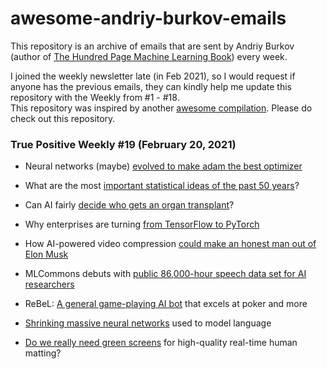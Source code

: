 # awesome-andriy-burkov-emails
This repository is an archive of emails that are sent by Andriy Burkov (author of [The Hundred Page Machine Learning Book](http://themlbook.com/)) every week.
	
I joined the weekly newsletter late (in Feb 2021), so I would request if anyone has the previous emails, they can kindly help me update this repository with the Weekly from \#1 - \#18. </br>
This repository was inspired by another [awesome compilation](https://github.com/sourabh-joshi/awesome-quincy-larson-emails). Please do check out this repository.


### True Positive Weekly #19 (February 20, 2021)

* Neural networks (maybe) [evolved to make adam the best optimizer](https://parameterfree.com/2020/12/06/neural-network-maybe-evolved-to-make-adam-the-best-optimizer/)

* What are the most [important statistical ideas of the past 50 years](https://arxiv.org/abs/2012.00174)?

* Can AI fairly [decide who gets an organ transplant](https://hbr.org/2020/12/can-ai-fairly-decide-who-gets-an-organ-transplant)?

* Why enterprises are turning [from TensorFlow to PyTorch](https://www.infoworld.com/article/3597904/why-enterprises-are-turning-from-tensorflow-to-pytorch.html)

* How AI-powered video compression [could make an honest man out of Elon Musk](https://thenextweb.com/neural/2020/12/02/how-ai-powered-video-compression-could-make-an-honest-man-out-of-elon-musk/)

* MLCommons debuts with [public 86,000-hour speech data set for AI researchers](https://thenextweb.com/neural/2020/12/02/how-ai-powered-video-compression-could-make-an-honest-man-out-of-elon-musk/)

* ReBeL: [A general game-playing AI bot](https://techcrunch.com/2020/12/03/mlcommons-debuts-first-public-database-for-ai-researchers-with-86000-hours-of-speech/) that excels at poker and more

* [Shrinking massive neural networks](https://ai.facebook.com/blog/rebel-a-general-game-playing-ai-bot-that-excels-at-poker-and-more/) used to model language 

* [Do we really need green screens](https://news.mit.edu/2020/neural-model-language-1201) for high-quality real-time human matting?
